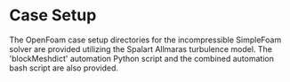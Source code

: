 # Case Setup

<p> The OpenFoam case setup directories for the incompressible SimpleFoam solver are provided utilizing the Spalart Allmaras turbulence model. The 'blockMeshdict' automation Python script and the combined automation bash script are also provided. </p>
